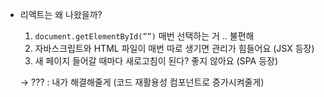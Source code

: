 - 리액트는 왜 나왔을까?
    1. `document.getElementById(””)` 매번 선택하는 거 .. 불편해
    2. 자바스크립트와 HTML 파일이 매번 따로 생기면 관리가 힘들어요 (JSX 등장)
    3. 새 페이지 들어갈 때마다 새로고침이 된다? 좋지 않아요 (SPA 등장) 
    
    → ??? : 내가 해결해줄게 (코드 재활용성 컴포넌트로 증가시켜줄게)